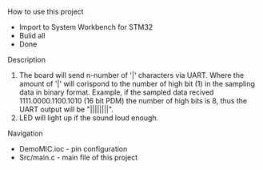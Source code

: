 How to use this project 
- Import to System Workbench for STM32
- Bulid all
- Done

Description  
1. The board will send n-number of '|' characters via UART. Where the amount of '|' will corispond to the number of high bit (1) in the sampling data in binary format. Example, if the sampled data recived 1111.0000.1100.1010 (16 bit PDM) the number of high bits is 8, thus the UART output will be "||||||||".  
2. LED will light up if the sound loud enough.

Navigation
- DemoMIC.ioc - pin configuration
- Src/main.c - main file of this project
